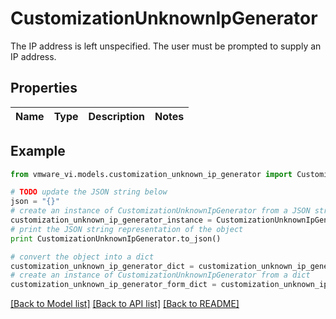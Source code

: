 # CustomizationUnknownIpGenerator

The IP address is left unspecified.  The user must be prompted to supply an IP address. 

## Properties
Name | Type | Description | Notes
------------ | ------------- | ------------- | -------------

## Example

```python
from vmware_vi.models.customization_unknown_ip_generator import CustomizationUnknownIpGenerator

# TODO update the JSON string below
json = "{}"
# create an instance of CustomizationUnknownIpGenerator from a JSON string
customization_unknown_ip_generator_instance = CustomizationUnknownIpGenerator.from_json(json)
# print the JSON string representation of the object
print CustomizationUnknownIpGenerator.to_json()

# convert the object into a dict
customization_unknown_ip_generator_dict = customization_unknown_ip_generator_instance.to_dict()
# create an instance of CustomizationUnknownIpGenerator from a dict
customization_unknown_ip_generator_form_dict = customization_unknown_ip_generator.from_dict(customization_unknown_ip_generator_dict)
```
[[Back to Model list]](../README.md#documentation-for-models) [[Back to API list]](../README.md#documentation-for-api-endpoints) [[Back to README]](../README.md)


